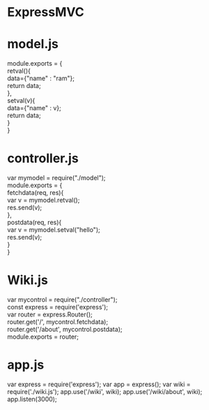 # ExpressMVC
# model.js
module.exports = {  
    retval(){  
        data={"name" : "ram"};  
        return data;  
    },  
    setval(v){  
        data={"name" : v};  
        return data;  
    }  
}  
# controller.js  
var mymodel = require("./model");  
module.exports = {  
    fetchdata(req, res){  
        var v = mymodel.retval();  
        res.send(v);  
    },  
    postdata(req, res){  
        var v = mymodel.setval("hello");  
        res.send(v);  
    }  
}  
# Wiki.js  
var mycontrol = require("./controller");  
const express = require('express');  
var router = express.Router();  
router.get('/', mycontrol.fetchdata);  
router.get('/about', mycontrol.postdata);  
module.exports = router;  
# app.js  
var express = require('express');
var app = express();
var wiki = require('./wiki.js');
app.use('/wiki', wiki);
app.use('/wiki/about', wiki);
app.listen(3000);



